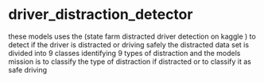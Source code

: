 # driver_distraction_detector
these models uses the (state farm distracted driver detection on kaggle )
to detect if the driver is distracted or driving safely
the distracted data set is divided into 9 classes identifying 9 types of distraction and the models mission is to classify the type of distraction if distracted or to classify it as safe driving
